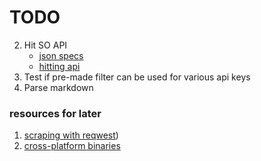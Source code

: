 # TODO

2. Hit SO API
   - [json specs](https://rust-lang-nursery.github.io/rust-cookbook/encoding/complex.html#serialize-and-deserialize-unstructured-json)
   - [hitting api](https://rust-lang-nursery.github.io/rust-cookbook/web/clients/apis.html)
3. Test if pre-made filter can be used for various api keys
3. Parse markdown

### resources for later
1. [scraping with reqwest](https://rust-lang-nursery.github.io/rust-cookbook/web/scraping.html))
2. [cross-platform binaries](https://github.com/rustwasm/wasm-pack/blob/51e6351c28fbd40745719e6d4a7bf26dadd30c85/.travis.yml#L74-L91)

